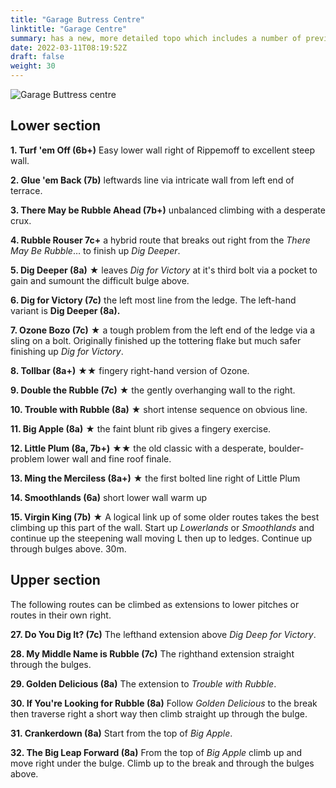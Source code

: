 ```yaml
---
title: "Garage Butress Centre"
linktitle: "Garage Centre"
summary: has a new, more detailed topo which includes a number of previously uncatalogued routes.
date: 2022-03-11T08:19:52Z
draft: false
weight: 30
---
```


![Garage Buttress centre](/img/peak/stoney/garage-centre.jpg)

## Lower section

**1. Turf 'em Off (6b+)** Easy lower wall right of Rippemoff to excellent steep wall.

**2. Glue 'em Back (7b)**  leftwards line via intricate wall from left end of terrace.

**3. There May be Rubble Ahead (7b+)** unbalanced climbing with a desperate crux.

**4. Rubble Rouser 7c+** a hybrid route that breaks out right from the *There May Be Rubble*&hellip; to finish up *Dig Deeper*.

**5. Dig Deeper (8a)** &starf; leaves *Dig for Victory* at it's third bolt via a pocket to gain and sumount the difficult bulge above.

**6. Dig for Victory (7c)**  the left most line from the ledge. The left-hand variant is **Dig Deeper (8a).**

**7. Ozone Bozo (7c)**  &starf;  a tough problem from the left end of the ledge via a sling on a bolt. Originally finished up the tottering flake but much safer finishing up *Dig for Victory*.

**8. Tollbar (8a+)** &starf;&starf; fingery right-hand version of Ozone.

**9. Double the Rubble (7c)** &starf; the gently overhanging wall to the right.

**10. Trouble with Rubble (8a)** &starf;  short intense sequence on obvious line.

**11. Big Apple (8a)**  &starf;  the faint blunt rib gives a fingery exercise.

**12. Little Plum (8a, 7b+)**  &starf;&starf;  the old classic with a desperate, boulder-problem lower wall and fine roof finale.

**13. Ming the Merciless (8a+)**  &starf;  the first bolted line right of Little Plum

**14. Smoothlands (6a)**  short lower wall warm up

**15. Virgin King (7b)** &starf; A logical link up of some older routes takes the best climbing up this part of the wall. Start up *Lowerlands* or *Smoothlands* and continue up the steepening wall moving L then up to ledges. Continue up through bulges above. 30m.


## Upper section

The following routes can be climbed as extensions to lower pitches or routes in their own right.


**27. Do You Dig It? (7c)** The lefthand extension above *Dig Deep for Victory*.

**28. My Middle Name is Rubble (7c)** The righthand extension straight through the bulges.

**29. Golden Delicious (8a)** The extension to *Trouble with Rubble*.

**30. If You're Looking for Rubble (8a)** Follow *Golden Delicious* to the break then traverse right a short way then climb straight up through the bulge.

**31. Crankerdown (8a)** Start from the top of *Big Apple*.

**32. The Big Leap Forward (8a)** From the top of *Big Apple* climb up and move right under the bulge. Climb up to the break and through the bulges above.

<!-- Currently unmarked on this topo. description 
**? 19. Lover's Leap (7b+)**  &starf;  left-hand side of Little Plum Roof -->

